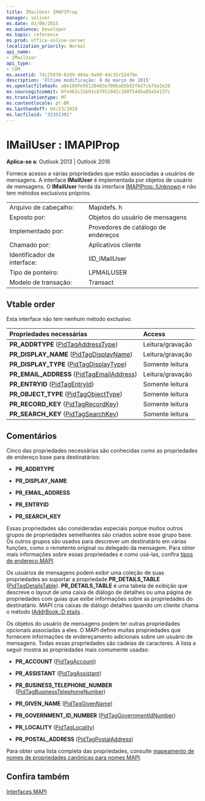 ```yaml
---
title: IMailUser IMAPIProp
manager: soliver
ms.date: 03/09/2015
ms.audience: Developer
ms.topic: reference
ms.prod: office-online-server
localization_priority: Normal
api_name:
- IMailUser
api_type:
- COM
ms.assetid: 74c25870-62d9-484a-9a99-4dc35c52479e
description: 'Última modificação: 9 de março de 2015'
ms.openlocfilehash: a0e109fe95120483e700bab5b82f6d7cb75e2e28
ms.sourcegitcommit: 8fe462c32b91c87911942c188f3445e85a54137c
ms.translationtype: MT
ms.contentlocale: pt-BR
ms.lasthandoff: 04/23/2019
ms.locfileid: "32351391"
---
```

# <a name="imailuser--imapiprop"></a>IMailUser : IMAPIProp

  
  
**Aplica-se a**: Outlook 2013 | Outlook 2016 
  
Fornece acesso a várias propriedades que estão associadas a usuários de mensagens. A interface **IMailUser** é implementada por objetos de usuário de mensagens. O **IMailUser** herda da interface [IMAPIProp: IUnknown](imapipropiunknown.md) e não tem métodos exclusivos próprios. 
  
|||
|:-----|:-----|
|Arquivo de cabeçalho:  <br/> |Mapidefs. h  <br/> |
|Exposto por:  <br/> |Objetos do usuário de mensagens  <br/> |
|Implementado por:  <br/> |Provedores de catálogo de endereços  <br/> |
|Chamado por:  <br/> |Aplicativos cliente  <br/> |
|Identificador de interface:  <br/> |IID_IMailUser  <br/> |
|Tipo de ponteiro:  <br/> |LPMAILUSER  <br/> |
|Modelo de transação:  <br/> |Transact  <br/> |
   
## <a name="vtable-order"></a>Vtable order

Esta interface não tem nenhum método exclusivo.
  
|**Propriedades necessárias**|**Access**|
|:-----|:-----|
|**PR_ADDRTYPE** ([PidTagAddressType](pidtagaddresstype-canonical-property.md))  <br/> |Leitura/gravação  <br/> |
|**PR_DISPLAY_NAME** ([PidTagDisplayName](pidtagdisplayname-canonical-property.md))  <br/> |Leitura/gravação  <br/> |
|**PR_DISPLAY_TYPE** ([PidTagDisplayType](pidtagdisplaytype-canonical-property.md))  <br/> |Somente leitura  <br/> |
|**PR_EMAIL_ADDRESS** ([PidTagEmailAddress](pidtagemailaddress-canonical-property.md))  <br/> |Leitura/gravação  <br/> |
|**PR_ENTRYID** ([PidTagEntryId](pidtagentryid-canonical-property.md))  <br/> |Somente leitura  <br/> |
|**PR_OBJECT_TYPE** ([PidTagObjectType](pidtagobjecttype-canonical-property.md))  <br/> |Somente leitura  <br/> |
|**PR_RECORD_KEY** ([PidTagRecordKey](pidtagrecordkey-canonical-property.md))  <br/> |Somente leitura  <br/> |
|**PR_SEARCH_KEY** ([PidTagSearchKey](pidtagsearchkey-canonical-property.md))  <br/> |Somente leitura  <br/> |
   
## <a name="remarks"></a>Comentários

Cinco das propriedades necessárias são conhecidas como as propriedades de endereço base para destinatários:
  
- **PR_ADDRTYPE**
    
- **PR_DISPLAY_NAME**
    
- **PR_EMAIL_ADDRESS**
    
- **PR_ENTRYID**
    
- **PR_SEARCH_KEY**
    
Essas propriedades são consideradas especiais porque muitos outros grupos de propriedades semelhantes são criados sobre esse grupo base. Os outros grupos são usados para descrever um destinatário em várias funções, como o remetente original ou delegado da mensagem. Para obter mais informações sobre essas propriedades e como usá-las, confira [tipos de endereço MAPI](mapi-address-types.md).
  
Os usuários de mensagens podem exibir uma coleção de suas propriedades ao suportar a propriedade **PR_DETAILS_TABLE** ([PidTagDetailsTable](pidtagdetailstable-canonical-property.md)). **PR_DETAILS_TABLE** é uma tabela de exibição que descreve o layout de uma caixa de diálogo de detalhes ou uma página de propriedades com guias que exibe informações sobre as propriedades do destinatário. MAPI cria caixas de diálogo detalhes quando um cliente chama o método [IAddrBook::D etails](iaddrbook-details.md) . 
  
Os objetos do usuário de mensagens podem ter outras propriedades opcionais associadas a eles. O MAPI define muitas propriedades que fornecem informações de endereçamento adicionais sobre um usuário de mensagens. Todas essas propriedades são cadeias de caracteres. A lista a seguir mostra as propriedades mais comumente usadas:
  
- **PR_ACCOUNT** ([PidTagAccount](pidtagaccount-canonical-property.md)) 
    
- **PR_ASSISTANT** ([PidTagAssistant](pidtagassistant-canonical-property.md)) 
    
- **PR_BUSINESS_TELEPHONE_NUMBER** ([PidTagBusinessTelephoneNumber](pidtagbusinesstelephonenumber-canonical-property.md)) 
    
- **PR_GIVEN_NAME** ([PidTagGivenName](pidtaggivenname-canonical-property.md)) 
    
- **PR_GOVERNMENT_ID_NUMBER** ([PidTagGovernmentIdNumber](pidtaggovernmentidnumber-canonical-property.md)) 
    
- **PR_LOCALITY** ([PidTagLocality](pidtaglocality-canonical-property.md)) 
    
- **PR_POSTAL_ADDRESS** ([PidTagPostalAddress](pidtagpostaladdress-canonical-property.md)) 
    
Para obter uma lista completa das propriedades, consulte [mapeamento de nomes de propriedades canônicas para nomes MAPI](mapping-canonical-property-names-to-mapi-names.md).
  
## <a name="see-also"></a>Confira também



[Interfaces MAPI](mapi-interfaces.md)

